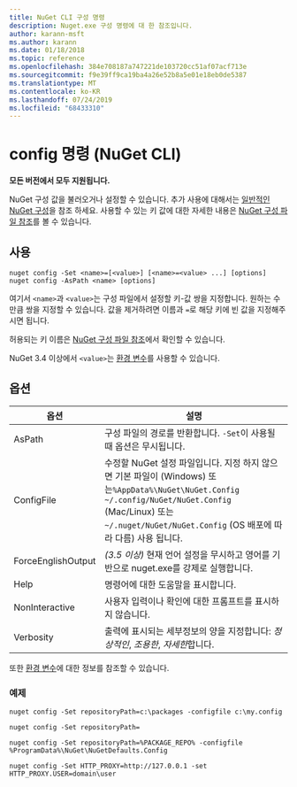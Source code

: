 ```yaml
---
title: NuGet CLI 구성 명령
description: Nuget.exe 구성 명령에 대 한 참조입니다.
author: karann-msft
ms.author: karann
ms.date: 01/18/2018
ms.topic: reference
ms.openlocfilehash: 384e708187a747221de103720cc51af07acf713e
ms.sourcegitcommit: f9e39ff9ca19ba4a26e52b8a5e01e18eb0de5387
ms.translationtype: MT
ms.contentlocale: ko-KR
ms.lasthandoff: 07/24/2019
ms.locfileid: "68433310"
---
```

# <a name="config-command-nuget-cli"></a>config 명령 (NuGet CLI)

**모든 버전에서 모두 지원됩니다.**

NuGet 구성 값을 불러오거나 설정할 수 있습니다. 추가 사용에 대해서는 [일반적인 NuGet 구성](../../consume-packages/configuring-nuget-behavior.md)을 참조 하세요. 사용할 수 있는 키 값에 대한 자세한 내용은 [NuGet 구성 파일 참조](../nuget-config-file.md)를 볼 수 있습니다.

## <a name="usage"></a>사용

```cli
nuget config -Set <name>=[<value>] [<name>=<value> ...] [options]
nuget config -AsPath <name> [options]
```

여기서 `<name>`과 `<value>`는 구성 파일에서 설정할 키-값 쌍을 지정합니다. 원하는 수 만큼 쌍을 지정할 수 있습니다. 값을 제거하려면 이름과 `=`로 해당 키에 빈 값을 지정해주시면 됩니다.

허용되는 키 이름은 [NuGet 구성 파일 참조](../nuget-config-file.md)에서 확인할 수 있습니다.

NuGet 3.4 이상에서 `<value>`는 [환경 변수](cli-ref-environment-variables.md)를 사용할 수 있습니다.

## <a name="options"></a>옵션

| 옵션 | 설명 |
| --- | --- |
| AsPath | 구성 파일의 경로를 반환합니다. `-Set`이 사용될 때 옵션은 무시됩니다. |
| ConfigFile | 수정할 NuGet 설정 파일입니다. 지정 하지 않으면 기본 파일이 (Windows) 또는`%AppData%\NuGet\NuGet.Config` `~/.config/NuGet/NuGet.Config` (Mac/Linux) 또는 `~/.nuget/NuGet/NuGet.Config` (OS 배포에 따라 다름) 사용 됩니다.|
| ForceEnglishOutput | *(3.5 이상)*  현재 언어 설정을 무시하고 영어를 기반으로 nuget.exe를 강제로 실행합니다. |
| Help | 명령어에 대한 도움말을 표시합니다. |
| NonInteractive | 사용자 입력이나 확인에 대한 프롬프트를 표시하지 않습니다. |
| Verbosity | 출력에 표시되는 세부정보의 양을 지정합니다: *정상적인*, *조용한*, *자세한*합니다. |

또한 [환경 변수](cli-ref-environment-variables.md)에 대한 정보를 참조할 수 있습니다.

### <a name="examples"></a>예제

```cli
nuget config -Set repositoryPath=c:\packages -configfile c:\my.config

nuget config -Set repositoryPath=

nuget config -Set repositoryPath=%PACKAGE_REPO% -configfile %ProgramData%\NuGet\NuGetDefaults.Config

nuget config -Set HTTP_PROXY=http://127.0.0.1 -set HTTP_PROXY.USER=domain\user
```
